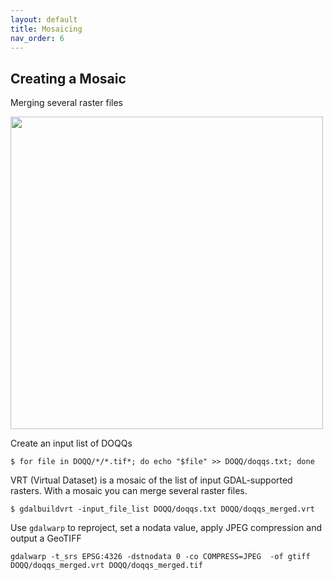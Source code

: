 ```yaml
---
layout: default
title: Mosaicing
nav_order: 6
---
```


## Creating a Mosaic

Merging several raster files

<img src="https://raw.githubusercontent.com/kimdurante/intro-to-gdal/master/images/mosaic.png" width="500">

Create an input list of DOQQs
```
$ for file in DOQQ/*/*.tif*; do echo "$file" >> DOQQ/doqqs.txt; done
```
VRT (Virtual Dataset)  is a mosaic of the list of input GDAL-supported rasters. With a mosaic you can merge several raster files. 
```
$ gdalbuildvrt -input_file_list DOQQ/doqqs.txt DOQQ/doqqs_merged.vrt 
```

Use `gdalwarp` to reproject, set a nodata value, apply JPEG compression and output a GeoTIFF
```
gdalwarp -t_srs EPSG:4326 -dstnodata 0 -co COMPRESS=JPEG  -of gtiff DOQQ/doqqs_merged.vrt DOQQ/doqqs_merged.tif

```

